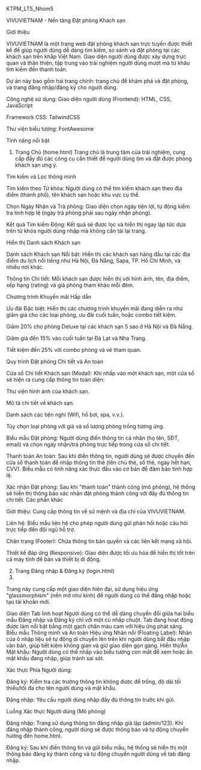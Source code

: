 KTPM_LT5_Nhom5

VIVUVIETNAM - Nền tảng Đặt phòng Khách sạn

Giới thiệu

VIVUVIETNAM là một trang web đặt phòng khách sạn trực tuyến được thiết kế để giúp người dùng dễ dàng tìm kiếm, so sánh và đặt phòng tại các khách sạn trên khắp Việt Nam. Giao diện người dùng được xây dựng trực quan và thân thiện, tập trung vào trải nghiệm người dùng mượt mà từ khâu tìm kiếm đến thanh toán.

Dự án này bao gồm hai trang chính: trang chủ để khám phá và đặt phòng, và trang đăng nhập/đăng ký cho người dùng.

Công nghệ sử dụng:
Giao diện người dùng (Frontend): HTML, CSS, JavaScript

Framework CSS: TailwindCSS

Thư viện biểu tượng: FontAwesome

Tính năng nổi bật

1. Trang Chủ (home.html)
Trang chủ là trung tâm của trải nghiệm, cung cấp đầy đủ các công cụ cần thiết để người dùng tìm và đặt được phòng khách sạn ưng ý.

Tìm kiếm và Lọc thông minh

Tìm kiếm theo Từ khóa: Người dùng có thể tìm kiếm khách sạn theo địa điểm (thành phố), tên khách sạn hoặc khu vực cụ thể.

Chọn Ngày Nhận và Trả phòng: Giao diện chọn ngày tiện lợi, tự động kiểm tra tính hợp lệ (ngày trả phòng phải sau ngày nhận phòng).

Kết quả Tìm kiếm Động: Kết quả sẽ được lọc và hiển thị ngay lập tức dựa trên từ khóa người dùng nhập mà không cần tải lại trang.

Hiển thị Danh sách Khách sạn

Danh sách Khách sạn Nổi bật: Hiển thị các khách sạn hàng đầu tại các địa điểm du lịch nổi tiếng như Hà Nội, Đà Nẵng, Sapa, TP. Hồ Chí Minh, và nhiều nơi khác.

Thông tin Chi tiết: Mỗi khách sạn được hiển thị với hình ảnh, tên, địa điểm, xếp hạng (rating) và giá phòng tham khảo mỗi đêm.

Chương trình Khuyến mãi Hấp dẫn

Ưu đãi Đặc biệt: Hiển thị các chương trình khuyến mãi đang diễn ra như giảm giá cho các loại phòng, ưu đãi cuối tuần, hoặc combo tiết kiệm.

Giảm 20% cho phòng Deluxe tại các khách sạn 5 sao ở Hà Nội và Đà Nẵng.

Giảm giá đến 15% vào cuối tuần tại Đà Lạt và Nha Trang.

Tiết kiệm đến 25% với combo phòng và vé tham quan.

Quy trình Đặt phòng Chi tiết và An toàn

Cửa sổ Chi tiết Khách sạn (Modal): Khi nhấp vào một khách sạn, một cửa sổ sẽ hiện ra cung cấp thông tin toàn diện:

Thư viện hình ảnh của khách sạn.

Mô tả chi tiết về khách sạn.

Danh sách các tiện nghi (Wifi, hồ bơi, spa, v.v.).

Tùy chọn loại phòng với giá và số lượng phòng trống tương ứng.

Biểu mẫu Đặt phòng: Người dùng điền thông tin cá nhân (họ tên, SĐT, email) và chọn ngày nhận/trả phòng trực tiếp trong cửa sổ chi tiết.

Thanh toán An toàn: Sau khi điền thông tin, người dùng sẽ được chuyển đến cửa sổ thanh toán để nhập thông tin thẻ (tên chủ thẻ, số thẻ, ngày hết hạn, CVV). Biểu mẫu có tính năng xác thực đầu vào cơ bản để đảm bảo tính hợp lệ.

Xác nhận Đặt phòng: Sau khi "thanh toán" thành công (mô phỏng), hệ thống sẽ hiển thị thông báo xác nhận đặt phòng thành công với đầy đủ thông tin chi tiết.
Các phần khác

Giới thiệu: Cung cấp thông tin về sứ mệnh và địa chỉ của VIVUVIETNAM.

Liên hệ: Biểu mẫu liên hệ cho phép người dùng gửi phản hồi hoặc câu hỏi trực tiếp đến đội ngũ hỗ trợ.

Chân trang (Footer): Chứa thông tin bản quyền và các liên kết mạng xã hội.

Thiết kế đáp ứng (Responsive): Giao diện được tối ưu hóa để hiển thị tốt trên cả máy tính để bàn và thiết bị di động.

2. Trang Đăng nhập & Đăng ký (login.html)
3. 
Trang này cung cấp một giao diện hiện đại, sử dụng hiệu ứng "glassmorphism" (nền mờ như kính) để người dùng có thể đăng nhập hoặc tạo tài khoản mới.

Giao diện Tab linh hoạt
Người dùng có thể dễ dàng chuyển đổi giữa hai biểu mẫu Đăng nhập và Đăng ký chỉ với một cú nhấp chuột.
Tab đang hoạt động được làm nổi bật bằng một gạch chân màu cam với hiệu ứng phát sáng.
Biểu mẫu Thông minh và An toàn
Hiệu ứng Nhãn nổi (Floating Label): Nhãn của ô nhập liệu sẽ tự động di chuyển lên trên khi người dùng bắt đầu nhập văn bản, giúp tiết kiệm không gian và giữ giao diện gọn gàng.
Hiển thị/Ẩn Mật khẩu: Người dùng có thể nhấp vào biểu tượng con mắt để xem hoặc ẩn mật khẩu đang nhập, giúp tránh sai sót.

Xác thực Phía Người dùng:

Đăng ký: Kiểm tra các trường thông tin không được để trống, độ dài tối thiểu/tối đa cho tên người dùng và mật khẩu.

Đăng nhập: Yêu cầu người dùng nhập đầy đủ thông tin trước khi gửi.

Luồng Xác thực Người dùng (Mô phỏng)

Đăng nhập: Trang sử dụng thông tin đăng nhập giả lập (admin/123). Khi đăng nhập thành công, người dùng sẽ được thông báo và tự động chuyển hướng đến home.html.

Đăng ký: Sau khi điền thông tin và gửi biểu mẫu, hệ thống sẽ hiển thị một thông báo đăng ký thành công và tự động chuyển người dùng về tab đăng nhập.

